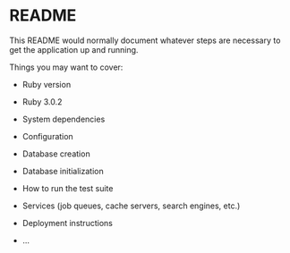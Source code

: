 # README

This README would normally document whatever steps are necessary to get the
application up and running.

Things you may want to cover:

* Ruby version 
* Ruby 3.0.2

* System dependencies

* Configuration

* Database creation

* Database initialization

* How to run the test suite

* Services (job queues, cache servers, search engines, etc.)

* Deployment instructions

* ...
